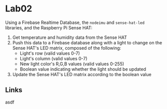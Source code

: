 # Lab02
Using a Firebase Realtime Database, the `nodeimu` and `sense-hat-led` libraries, and the Raspberry Pi Sense HAT:
  1. Get temperature and humidity data from the Sense HAT
  2. Push this data to a Firebase database along with a light to change on the Sense HAT's LED matrix, composed of the following:
      - Light's row (valid values 0-7)
      - Light's column (valid values 0-7)
      - New light color's R,G,B values (valid values 0-255)
      - Boolean value indicating whether the light should be updated
  3. Update the Sense HAT's LED matrix according to the boolean value

## Links
asdf
